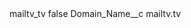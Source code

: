 <?xml version="1.0" encoding="UTF-8"?>
<CustomMetadata xmlns="http://soap.sforce.com/2006/04/metadata" xmlns:xsi="http://www.w3.org/2001/XMLSchema-instance" xmlns:xsd="http://www.w3.org/2001/XMLSchema">
    <label>mailtv_tv</label>
    <protected>false</protected>
    <values>
        <field>Domain_Name__c</field>
        <value xsi:type="xsd:string">mailtv.tv</value>
    </values>
</CustomMetadata>
